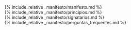 <main class="manifest">
    <section class="manifest__introduction">
        <div markdown="1" class="manifest__definition container-w">
            {% include_relative _manifesto/manifesto.md %}
        </div>
    </section>
    <section class="manifest__principles">
        <div markdown="1" class="container-wrapper">
            {% include_relative _manifesto/principios.md %}
        </div>
    </section>
    <section class="manifest__assigners">
        <div markdown="1" class="container-wrapper">
            {% include_relative _manifesto/signatarios.md %}
        </div>
    </section>
    <section class="faq">
        <div markdown="0" class="container-wrapper">
            {% include_relative _manifesto/perguntas_frequentes.md %}
        </div>
    </section>
</main>